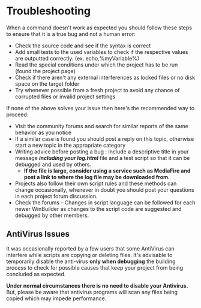 # Troubleshooting #
When a command doesn't work as expected you should follow these steps to ensure that it is a true bug and not a human error:
  * Check the source code and see if the syntax is correct
  * Add small tests to the used variables to check if the respective values are outputted correctly. (ex. echo,%myVariable%)
  * Read the special conditions under which the project has to be run (found the project page)
  * Check if there aren't any external interferences as locked files or no disk space on the target folder
  * Try whenever possible from a fresh project to avoid any chance of corrupted files or invalid project settings

If none of the above solves your issue then here's the recommended way to proceed:
  * Visit the community forums and search for similar reports of the same behavior as you notice
  * If a similar case is found you should post a reply on this topic, otherwise start a new topic in the appropriate category
  * Writing advice before posting a bug : Include a descriptive title in your message _**including your log.html**_ file and a test script so that it can be debugged and used by others.
    * **If the file is large, consider using a service such as MediaFire and post a link to where the log file may be downloaded from.**
  * Projects also follow their own script rules and these methods can change occasionally, whenever in doubt you should post your questions in each project forum discussion.
  * Check the forums - Changes in script language can be followed for each newer WinBuilder as changes to the script code are suggested and debugged by other members.

## AntiVirus Issues ##

It was occasionally reported by a few users that some AntiVirus can interfere while scripts are copying or deleting files. It's advisable to temporarily disable the anti-virus **only when debugging** the building process to check for possible causes that keep your project from being concluded as expected.

**Under normal circumstances there is no need to disable your Antivirus.**
But, please be aware that antivirus programs will scan any files being copied which may impede performance.